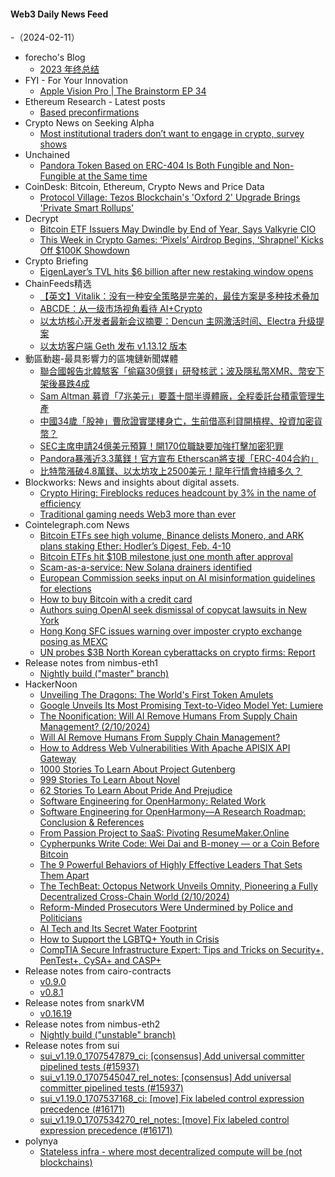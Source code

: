#### Web3 Daily News Feed
-（2024-02-11）

- forecho's Blog
  - [2023 年终总结](https://blog.forecho.com/review-of-2023.html)
- FYI - For Your Innovation
  - [Apple Vision Pro | The Brainstorm EP 34](https://blubrry.com/fyi_podcast/130865416/apple-vision-pro-the-brainstorm-ep-34/)
- Ethereum Research - Latest posts
  - [Based preconfirmations](https://ethresear.ch/t/based-preconfirmations/17353#post_16)
- Crypto News on Seeking Alpha
  - [Most institutional traders don’t want to engage in crypto, survey shows](https://seekingalpha.com/news/4065227-most-institutional-traders-dont-want-to-engage-in-crypto-survey-shows?utm_source=feed_news_crypto&utm_medium=referral&feed_item_type=news)
- Unchained
  - [Pandora Token Based on ERC-404 Is Both Fungible and Non-Fungible at the Same time](https://unchainedcrypto.com/pandora-token-based-on-erc-404-is-both-fungible-and-non-fungible-at-the-same-time/)
- CoinDesk: Bitcoin, Ethereum, Crypto News and Price Data
  - [Protocol Village: Tezos Blockchain's 'Oxford 2' Upgrade Brings 'Private Smart Rollups'](https://www.coindesk.com/tech/2024/02/08/protocol-latest-tech-news-crypto-blockchain/?utm_medium=referral&utm_source=rss&utm_campaign=headlines)
- Decrypt
  - [Bitcoin ETF Issuers May Dwindle by End of Year, Says Valkyrie CIO](https://decrypt.co/216862/bitcoin-etf-issuers-may-dwindle-by-end-of-year-says-valkyrie-cio)
  - [This Week in Crypto Games: ‘Pixels’ Airdrop Begins, ‘Shrapnel’ Kicks Off $100K Showdown](https://decrypt.co/216866/this-week-in-crypto-games-pixels-airdrop-shrapnel)
- Crypto Briefing
  - [EigenLayer’s TVL hits $6 billion after new restaking window opens](https://cryptobriefing.com/eigenlayers-tvl-rockets-6-billion-new-restaking-window-opens/?utm_source=feed&utm_medium=rss)
- ChainFeeds精选
  - [【英文】Vitalik：没有一种安全策略是完美的，最佳方案是多种技术叠加](https://vitalik.eth.limo/general/2024/02/09/securityquestions.html)
  - [ABCDE：从一级市场视角看待 AI+Crypto](https://twitter.com/Wuhuoqiu/status/1755922300799693108)
  - [以太坊核心开发者最新会议摘要：Dencun 主网激活时间、Electra 升级提案](https://www.theblockbeats.info/news/50790)
  - [以太坊客户端 Geth 发布 v1.13.12 版本](https://twitter.com/go_ethereum/status/1755892139160924181)
- 動區動趨-最具影響力的區塊鏈新聞媒體
  - [聯合國報告北韓駭客「偷竊30億鎂」研發核武；波及隱私幣XMR、幣安下架後暴跌4成](https://www.blocktempo.com/un-accuses-north-korean-hackers-of-stealing-3-billion-to-fund-nuclear-weapons-leading-to-xmr-being-banned-and-plummeting-by-40-after-being-delisted-from-binance/)
  - [Sam Altman 募資「7兆美元」要蓋十間半導體廠，全程委託台積電管理生產](https://www.blocktempo.com/sam-altman-aims-to-raise-7-trillion-to-build-a-semiconductor-factory-entrusting-tsmc-with-managing-chip-production/)
  - [中國34歲「股神」曹欣證實墜樓身亡，生前借高利貸開槓桿、投資加密貨幣？](https://www.blocktempo.com/34-year-old-chinese-stock-genius-jumps-to-death-due-to-high-interest-loans-for-leveraged-trading/)
  - [SEC主席申請24億美元預算！開170位職缺要加強打擊加密犯罪](https://www.blocktempo.com/sec-requests-a-2-4-billion-budget-to-hire-more-staff-for-combating-cryptocurrency-crime/)
  - [Pandora暴漲近3.3萬鎂！官方宣布 Etherscan將支援「ERC-404合約」](https://www.blocktempo.com/pandora-officially-announces-that-the-etherscan-browser-will-support-the-erc-404-format/)
  - [比特幣漲破4.8萬鎂、以太坊攻上2500美元！龍年行情會持續多久？](https://www.blocktempo.com/dragon-year-market-drives-bitcoin-up-to-48000/)
- Blockworks: News and insights about digital assets.
  - [Crypto Hiring: Fireblocks reduces headcount by 3% in the name of efficiency](https://blockworks.co/news/fireblocks-cuts-staff-3-percent)
  - [Traditional gaming needs Web3 more than ever](https://blockworks.co/news/traditional-gaming-web3-blockchain)
- Cointelegraph.com News
  - [Bitcoin ETFs see high volume, Binance delists Monero, and ARK plans staking Ether: Hodler’s Digest, Feb. 4-10](https://cointelegraph.com/magazine/bitcoin-etfs-see-high-volume-binance-delists-monero-and-ark-plans-staking-ether-hodlers-digest-feb-4-10/)
  - [Bitcoin ETFs hit $10B milestone just one month after approval](https://cointelegraph.com/news/bitcoin-etfs-hit-10b-milestone-just-month-after-approval)
  - [Scam-as-a-service: New Solana drainers identified](https://cointelegraph.com/news/scam-as-a-service-new-solana-drainers-identified)
  - [European Commission seeks input on AI misinformation guidelines for elections](https://cointelegraph.com/news/european-commission-seeks-input-on-ai-misinformation-guidelines-in-elections)
  - [How to buy Bitcoin with a credit card](https://cointelegraph.com/news/how-to-buy-bitcoin-with-a-credit-card)
  - [Authors suing OpenAI seek dismissal of copycat lawsuits in New York](https://cointelegraph.com/news/authors-suing-openai-seek-dismissal-of-copycat-lawsuits-in-new-york)
  - [Hong Kong SFC issues warning over imposter crypto exchange posing as MEXC](https://cointelegraph.com/news/hong-kong-sfc-warning-impersonator-crypto-exchange-mexc)
  - [UN probes $3B North Korean cyberattacks on crypto firms: Report](https://cointelegraph.com/news/united-nations-north-korea-crypto-hackers)
- Release notes from nimbus-eth1
  - [Nightly build ("master" branch)](https://github.com/status-im/nimbus-eth1/releases/tag/nightly)
- HackerNoon
  - [Unveiling The Dragons: The World's First Token Amulets](https://hackernoon.com/unveiling-the-dragons-the-worlds-first-token-amulets?source=rss)
  - [Google Unveils Its Most Promising Text-to-Video Model Yet: Lumiere](https://hackernoon.com/google-unveils-its-most-promising-text-to-video-model-yet-lumiere?source=rss)
  - [The Noonification: Will AI Remove Humans From Supply Chain Management? (2/10/2024)](https://hackernoon.com/2-10-2024-noonification?source=rss)
  - [Will AI Remove Humans From Supply Chain Management?](https://hackernoon.com/will-ai-remove-humans-from-supply-chain-management?source=rss)
  - [How to Address Web Vulnerabilities With Apache APISIX API Gateway](https://hackernoon.com/how-to-address-web-vulnerabilities-with-apache-apisix-api-gateway?source=rss)
  - [1000 Stories To Learn About Project Gutenberg](https://hackernoon.com/1000-stories-to-learn-about-project-gutenberg?source=rss)
  - [999 Stories To Learn About Novel](https://hackernoon.com/999-stories-to-learn-about-novel?source=rss)
  - [62 Stories To Learn About Pride And Prejudice](https://hackernoon.com/62-stories-to-learn-about-pride-and-prejudice?source=rss)
  - [Software Engineering for OpenHarmony: Related Work](https://hackernoon.com/software-engineering-for-openharmony-related-work?source=rss)
  - [Software Engineering for OpenHarmony—A Research Roadmap: Conclusion & References](https://hackernoon.com/software-engineering-for-openharmonya-research-roadmap-conclusion-and-references?source=rss)
  - [From Passion Project to SaaS: Pivoting ResumeMaker.Online](https://hackernoon.com/from-passion-project-to-saas-pivoting-resumemakeronline?source=rss)
  - [Cypherpunks Write Code: Wei Dai and B-money — or a Coin Before Bitcoin](https://hackernoon.com/cypherpunks-write-code-wei-dai-and-b-money-or-a-coin-before-bitcoin?source=rss)
  - [The 9 Powerful Behaviors of Highly Effective Leaders That Sets Them Apart](https://hackernoon.com/the-9-powerful-behaviors-of-highly-effective-leaders-that-sets-them-apart?source=rss)
  - [The TechBeat: Octopus Network Unveils Omnity, Pioneering a Fully Decentralized Cross-Chain World (2/10/2024)](https://hackernoon.com/2-10-2024-techbeat?source=rss)
  - [Reform-Minded Prosecutors Were Undermined by Police and Politicians](https://hackernoon.com/reform-minded-prosecutors-were-undermined-by-police-and-politicians?source=rss)
  - [AI Tech and Its Secret Water Footprint](https://hackernoon.com/ai-tech-and-its-secret-water-footprint?source=rss)
  - [How to Support the LGBTQ+ Youth in Crisis](https://hackernoon.com/how-to-support-the-lgbtq-youth-in-crisis?source=rss)
  - [CompTIA Secure Infrastructure Expert: Tips and Tricks on Security+, PenTest+, CySA+ and CASP+](https://hackernoon.com/comptia-secure-infrastructure-expert-tips-and-tricks-on-security-pentest-cysa-and-casp?source=rss)
- Release notes from cairo-contracts
  - [v0.9.0](https://github.com/OpenZeppelin/cairo-contracts/releases/tag/v0.9.0)
  - [v0.8.1](https://github.com/OpenZeppelin/cairo-contracts/releases/tag/v0.8.1)
- Release notes from snarkVM
  - [v0.16.19](https://github.com/AleoHQ/snarkVM/releases/tag/v0.16.19)
- Release notes from nimbus-eth2
  - [Nightly build ("unstable" branch)](https://github.com/status-im/nimbus-eth2/releases/tag/nightly)
- Release notes from sui
  - [sui_v1.19.0_1707547879_ci: [consensus] Add universal committer pipelined tests (#15937)](https://github.com/MystenLabs/sui/releases/tag/sui_v1.19.0_1707547879_ci)
  - [sui_v1.19.0_1707545047_rel_notes: [consensus] Add universal committer pipelined tests (#15937)](https://github.com/MystenLabs/sui/releases/tag/sui_v1.19.0_1707545047_rel_notes)
  - [sui_v1.19.0_1707537168_ci: [move] Fix labeled control expression precedence (#16171)](https://github.com/MystenLabs/sui/releases/tag/sui_v1.19.0_1707537168_ci)
  - [sui_v1.19.0_1707534270_rel_notes: [move] Fix labeled control expression precedence (#16171)](https://github.com/MystenLabs/sui/releases/tag/sui_v1.19.0_1707534270_rel_notes)
- polynya
  - [Stateless infra - where most decentralized compute will be (not blockchains)](https://polynya.mirror.xyz/MChed2Qo4aiD7zwgWvGNpkCXmUbESCf7stjJe2h_TRk)
